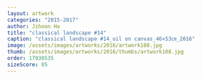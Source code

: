 ```yaml
---
layout: artwork
categories: "2015-2017"
author: Jihoon Ha
title: "classical landscape #14"
caption: "classical landscape #14_oil on canvas_46×53㎝_2016"
image: /assets/images/artworks/2016/artwork108.jpg
thumb: /assets/images/artworks/2016/thumbs/artwork108.jpg
order: 17030535
sizeScore: 05
---
```

